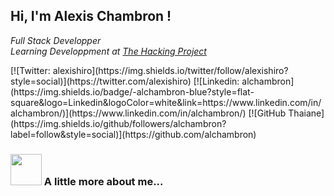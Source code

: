 <h2> Hi, I'm Alexis Chambron ! </h2>
<p><em>Full Stack Developper</br>Learning Developpment at <a href="https://www.thehackingproject.org/parcours">The Hacking Project</a>
</em></p>
[![Twitter: alexishiro](https://img.shields.io/twitter/follow/alexishiro?style=social)](https://twitter.com/alexishiro)
[![Linkedin: alchambron](https://img.shields.io/badge/-alchambron-blue?style=flat-square&logo=Linkedin&logoColor=white&link=https://www.linkedin.com/in/alchambron/)](https://www.linkedin.com/in/alchambron/)
[![GitHub Thaiane](https://img.shields.io/github/followers/alchambron?label=follow&style=social)](https://github.com/alchambron)

### <img src="https://media.giphy.com/media/VgCDAzcKvsR6OM0uWg/giphy.gif" width="50"> A little more about me... 
